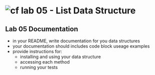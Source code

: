 ![cf](http://i.imgur.com/7v5ASc8.png) lab 05 - List Data Structure
====

##  Lab 05 Documentation
  * in your README, write documentation for you data structures
  * your documentation should includes code block useage examples
  * provide instructions for:
    * installing and using your data structure
    * accessing each method
    * running your tests
